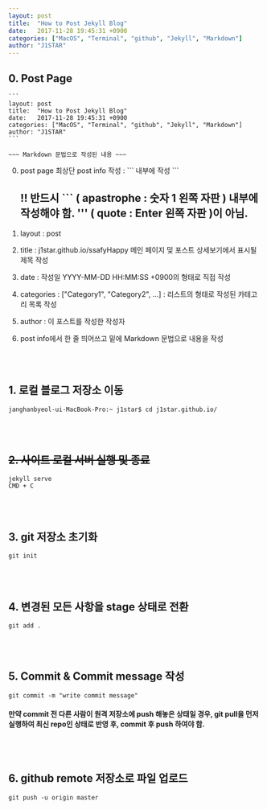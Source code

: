 ```yaml
---
layout: post
title:  "How to Post Jekyll Blog"
date:   2017-11-28 19:45:31 +0900
categories: ["MacOS", "Terminal", "github", "Jekyll", "Markdown"]
author: "J1STAR"
---
```




## 0. Post Page

```
​```
layout: post
title:  "How to Post Jekyll Blog"
date:   2017-11-28 19:45:31 +0900
categories: ["MacOS", "Terminal", "github", "Jekyll", "Markdown"]
author: "J1STAR"
​```

~~~ Markdown 문법으로 작성된 내용 ~~~
```


0. post page 최상단 post info 작성 : \`\`\` 내부에 작성 \`\`\`

   ## !! 반드시 ``` ( apastrophe : 숫자 1 왼쪽 자판 ) 내부에 작성해야 함. ''' ( quote : Enter 왼쪽 자판 )이 아님.

1. layout : post

2. title : j1star.github.io/ssafyHappy 메인 페이지 및 포스트 상세보기에서 표시될 제목 작성

3. date : 작성일 YYYY-MM-DD HH:MM:SS +0900의 형태로 직접 작성

4. categories : ["Category1", "Category2", ...] : 리스트의 형태로 작성된 카테고리 목록 작성

5. author : 이 포스트를 작성한 작성자

6. post info에서 한 줄 띄어쓰고 밑에 Markdown 문법으로 내용을 작성

<br><br>

## 1. 로컬 블로그 저장소 이동

```
janghanbyeol-ui-MacBook-Pro:~ j1star$ cd j1star.github.io/
```

<br><br>

## ~~2. 사이트 로컬 서버 실행 및 종료~~
```
jekyll serve
CMD + C
```

<br><br>


## 3. git 저장소 초기화
```
git init
```

<br><br>


## 4. 변경된 모든 사항을 stage 상태로 전환
```
git add .
```

<br><br>


## 5. Commit & Commit message 작성
```
git commit -m "write commit message"
```

#### 만약 commit 전 다른 사람이 원격 저장소에 push 해놓은 상태일 경우, git pull을 먼저 실행하여 최신 repo인 상태로 반영 후, commit 후 push 하여야 함.

<br><br>


## 6. github remote 저장소로 파일 업로드
```
git push -u origin master
```

<br><br>

